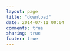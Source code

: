 ```yaml
---
layout: page
title: "download"
date: 2014-07-11 00:04
comments: true
sharing: true
footer: true
---
```

